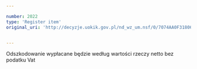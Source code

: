 ```yaml
---

number: 2022
type: 'Register item'
original_uri: 'http://decyzje.uokik.gov.pl/nd_wz_um.nsf/0/7074AA0F31806AF0C12577960031D00A?OpenDocument'


---
```


Odszkodowanie wypłacane będzie według wartości rzeczy netto bez podatku Vat
